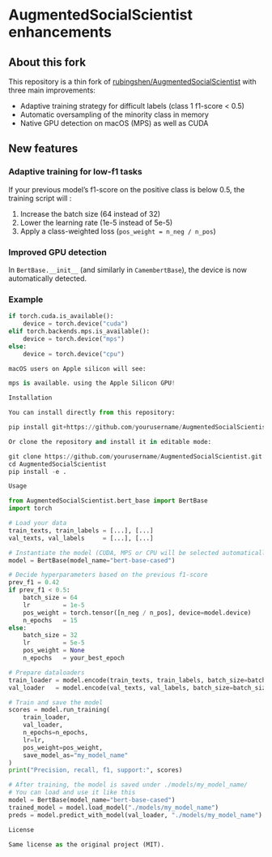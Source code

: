 # AugmentedSocialScientist enhancements

## About this fork

This repository is a thin fork of [rubingshen/AugmentedSocialScientist](https://github.com/rubingshen/AugmentedSocialScientist) with three main improvements:

- Adaptive training strategy for difficult labels (class 1 f1-score < 0.5)
- Automatic oversampling of the minority class in memory
- Native GPU detection on macOS (MPS) as well as CUDA

## New features

### Adaptive training for low-f1 tasks

If your previous model’s f1-score on the positive class is below 0.5, the training script will :

1. Increase the batch size (64 instead of 32)
2. Lower the learning rate (1e-5 instead of 5e-5)
3. Apply a class-weighted loss (`pos_weight = n_neg / n_pos`)

### Improved GPU detection

In `BertBase.__init__` (and similarly in `CamembertBase`), the device is now automatically detected.

### Example

```python
if torch.cuda.is_available():
    device = torch.device("cuda")
elif torch.backends.mps.is_available():
    device = torch.device("mps")
else:
    device = torch.device("cpu")

macOS users on Apple silicon will see:

mps is available. using the Apple Silicon GPU!

Installation

You can install directly from this repository:

pip install git+https://github.com/yourusername/AugmentedSocialScientist.git

Or clone the repository and install it in editable mode:

git clone https://github.com/yourusername/AugmentedSocialScientist.git
cd AugmentedSocialScientist
pip install -e .

Usage

from AugmentedSocialScientist.bert_base import BertBase
import torch

# Load your data
train_texts, train_labels = [...], [...]
val_texts, val_labels     = [...], [...]

# Instantiate the model (CUDA, MPS or CPU will be selected automatically)
model = BertBase(model_name="bert-base-cased")

# Decide hyperparameters based on the previous f1-score
prev_f1 = 0.42
if prev_f1 < 0.5:
    batch_size = 64
    lr         = 1e-5
    pos_weight = torch.tensor([n_neg / n_pos], device=model.device)
    n_epochs   = 15
else:
    batch_size = 32
    lr         = 5e-5
    pos_weight = None
    n_epochs   = your_best_epoch

# Prepare dataloaders
train_loader = model.encode(train_texts, train_labels, batch_size=batch_size)
val_loader   = model.encode(val_texts, val_labels, batch_size=batch_size)

# Train and save the model
scores = model.run_training(
    train_loader,
    val_loader,
    n_epochs=n_epochs,
    lr=lr,
    pos_weight=pos_weight,
    save_model_as="my_model_name"
)
print("Precision, recall, f1, support:", scores)

# After training, the model is saved under ./models/my_model_name/
# You can load and use it like this
model = BertBase(model_name="bert-base-cased")
trained_model = model.load_model("./models/my_model_name")
preds = model.predict_with_model(val_loader, "./models/my_model_name")

License

Same license as the original project (MIT).
